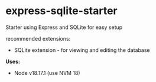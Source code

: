 # express-sqlite-starter
Starter using Express and SQLite for easy setup

recommended extensions:
- SQLite extension - for viewing and editing the database


**Uses:**
- Node v18.17.1 (use NVM 18)

